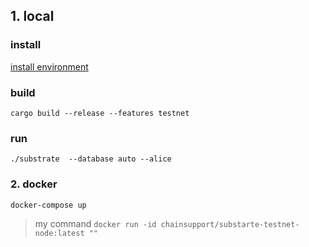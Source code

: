 
## **1. local**

### install
[install environment](./install-environment.md)

### build

```
cargo build --release --features testnet
```

### run

```
./substrate  --database auto --alice
```

### **2. docker**
```
docker-compose up
```
> my command `docker run -id chainsupport/substarte-testnet-node:latest ""`